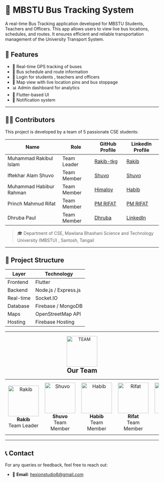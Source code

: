# 🚌 MBSTU Bus Tracking System

A real-time Bus Tracking application developed for MBSTU Students, Teachers and Officers. This app allows users to view live bus locations, schedules, and routes. It ensures efficient and reliable transportation management of the University Transport System.




## 🚀 Features

- 📍 Real-time GPS tracking of buses  
- 📅 Bus schedule and route information  
- 🔐 Login for students , teachers and officers 
- 🧭 Map view with live location pins and bus stoppage  
- 📊 Admin dashboard for analytics  
- 📲 Flutter-based UI
- 🔔 Notification system 

---

## 👨‍💻 Contributors
This project is developed by a team of 5 passionate CSE students:

| Name              | Role                          | GitHub Profile                                | LinkedIn Profile                            |
|-------------------|-------------------------------|------------------------------------------------|---------------------------------------------|
| Muhammad Rakibul Islam     | Team Leader    | [Rakib-tkg](https://github.com/rakibtkg)    | [Rakib](https://www.linkedin.com/in/rakibul-islam-8372852bb/) |
| Iftekhar Alam Shuvo  | Team Member         | [Shuvo](https://github.com/SHUVOika)                                    | [Shuvo](https://www.linkedin.com/in/iftekhar-alam-shuvo-4742842bb/)                                |
| Muhammad Habibur Rahman  | Team Member   | [Himaloy](https://github.com/himaloy007)                                    | [Habib](https://www.linkedin.com/in/habib007/)                                |
| Princh Mahmud Rifat  | Team Member | [PM RIFAT](https://github.com/PM-RIFAT74328)                                    | [PM RIFAT](https://www.linkedin.com/in/pm-rifat-5ba87a360/)                                |
| Dhruba Paul | Team Member           | [Dhruba](https://github.com/DHRUBA-NIRO)                                    | [LinkedIn](#)                                |

> 🎓 Department of CSE, Mawlana Bhashani Science and Technology University (MBSTU) , Santosh, Tangail

---

## 📁 Project Structure

| Layer        | Technology                      |
|-------------------------------|----------------------------------|
| Frontend     | Flutter                          |
| Backend      | Node.js / Express.js               |
| Real-time    | Socket.IO |
| Database     | Firebase / MongoDB               |
| Maps         | OpenStreetMap API                  |
| Hosting      | Firebase Hosting         |

---











<div align="center">
  <img src="https://drive.google.com/uc?export=view&id=1SrjTqzjadWCotRmXTk00V_2Xvqe-WFiY" alt="TEAM" width="100" height="100" style="vertical-align: middle;"/>
<br> <h2 style="margin: 0; text-align: center;">Our Team</h2>


</div>




<table align="center" border="0">
 
  <tr>
    <td align="center" style="padding: 10px;">
      <img src="https://example.com/rakib.jpg" width="100" alt="Rakib"/><br>
      <b>Rakib</b><br>
      Team Leader
    </td>
    <td align="center" style="padding: 10px;">
      <img src="https://github.com/MBSTU-Bus-Tracking-Application/mbstu_bus2/blob/main/assets/ProfilePic/Shuvo.jpeg" width="100" alt="Shuvo"/><br>
      <b>Shuvo</b><br>
      Team Member
    </td>
    <td align="center" style="padding: 10px;">
      <img src="https://github.com/MBSTU-Bus-Tracking-Application/mbstu_bus2/blob/main/assets/ProfilePic/RIFAT.jpg" width="100" alt="Habib"/><br>
      <b>Habib</b><br>
      Team Member
    </td>
    <td align="center" style="padding: 10px;">
      <img src="https://github.com/MBSTU-Bus-Tracking-Application/mbstu_bus2/blob/main/assets/ProfilePic/RIFAT.jpg" width="100" alt="Rifat"/><br>
      <b>Rifat</b><br>
      Team Member
    </td>
    <td align="center" style="padding: 10px;">
      <img src="https://github.com/MBSTU-Bus-Tracking-Application/mbstu_bus2/blob/main/assets/ProfilePic/Dhruba.jpg" alt="Dhruba" width="100"/><br>
      <b>Dhruba</b><br>
      Team Member
    </td>
  </tr>
</table>


---

## 📞 Contact

For any queries or feedback, feel free to reach out:

- 📧 **Email**: [hexionstudio6@gmail.com
](mailto:hexionstudio6@gmail.com)



